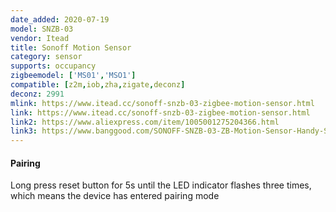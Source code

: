 ```yaml
---
date_added: 2020-07-19
model: SNZB-03
vendor: Itead
title: Sonoff Motion Sensor
category: sensor
supports: occupancy
zigbeemodel: ['MS01','MSO1']
compatible: [z2m,iob,zha,zigate,deconz]
deconz: 2991
mlink: https://www.itead.cc/sonoff-snzb-03-zigbee-motion-sensor.html
link: https://www.itead.cc/sonoff-snzb-03-zigbee-motion-sensor.html
link2: https://www.aliexpress.com/item/1005001275204366.html
link3: https://www.banggood.com/SONOFF-SNZB-03-ZB-Motion-Sensor-Handy-Smart-Device-Detect-Motion-Trigger-Alarm-Work-with-SONOFF-ZBBridge-Via-eWeLink-APP-p-1715998.html
---
```


#### Pairing
Long press reset button for 5s until the LED indicator flashes three times, which means the device has entered pairing mode

